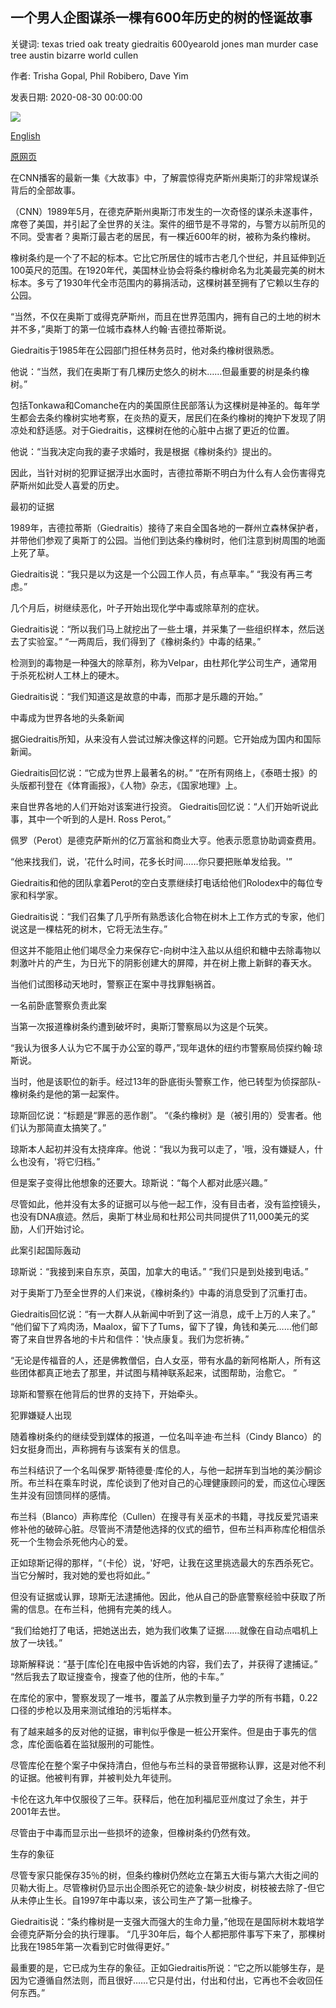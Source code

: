 ## 一个男人企图谋杀一棵有600年历史的树的怪诞故事

关键词: texas tried oak treaty giedraitis 600yearold jones man murder case tree austin bizarre world cullen

作者: Trisha Gopal, Phil Robibero, Dave Yim

发表日期: 2020-08-30 00:00:00

![](https://cdn.cnn.com/cnnnext/dam/assets/200828100744-file-treaty-oak-texas-1939-super-tease.jpg)

[English](The%20bizarre%20story%20of%20a%20man%20who%20tried%20to%20murder%20a%20600-year-old%20tree.md)

[原网页](https://edition.cnn.com/2020/08/30/us/treaty-oak-gbs-great-big-story-trnd/index.html)

在CNN播客的最新一集《大故事》中，了解震惊得克萨斯州奥斯汀的非常规谋杀背后的全部故事。

（CNN）1989年5月，在德克萨斯州奥斯汀市发生的一次奇怪的谋杀未遂事件，席卷了美国，并引起了全世界的关注。案件的细节是不寻常的，与警方以前所见的不同。受害者？奥斯汀最古老的居民，有一棵近600年的树，被称为条约橡树。

橡树条约是一个了不起的标本。它比它所居住的城市古老几个世纪，并且延伸到近100英尺的范围。在1920年代，美国林业协会将条约橡树命名为北美最完美的树木标本。多亏了1930年代全市范围内的募捐活动，这棵树甚至拥有了它赖​​以生存的公园。

“当然，不仅在奥斯丁或得克萨斯州，而且在世界范围内，拥有自己的土地的树木并不多，”奥斯丁的第一位城市森林人约翰·吉德拉蒂斯说。

Giedraitis于1985年在公园部门担任林务员时，他对条约橡树很熟悉。

他说：“当然，我们在奥斯丁有几棵历史悠久的树木……但最重要的树是条约橡树。”

包括Tonkawa和Comanche在内的美国原住民部落认为这棵树是神圣的。每年学生都会去条约橡树实地考察，在炎热的夏天，居民们在条约橡树的掩护下发现了阴凉处和舒适感。对于Giedraitis，这棵树在他的心脏中占据了更近的位置。

他说：“当我决定向我的妻子求婚时，我是根据《橡树条约》提出的。

因此，当针对树的犯罪证据浮出水面时，吉德拉蒂斯不明白为什么有人会伤害得克萨斯州如此受人喜爱的历史。

最初的证据

1989年，吉德拉蒂斯（Giedraitis）接待了来自全国各地的一群州立森林保护者，并带他们参观了奥斯丁的公园。当他们到达条约橡树时，他们注意到树周围的地面上死了草。

Giedraitis说：“我只是以为这是一个公园工作人员，有点草率。” “我没有再三考虑。”

几个月后，树继续恶化，叶子开始出现化学中毒或除草剂的症状。

Giedraitis说：“所以我们马上就挖出了一些土壤，并采集了一些组织样本，然后送去了实验室。” “一两周后，我们得到了《橡树条约》中毒的结果。”

检测到的毒物是一种强大的除草剂，称为Velpar，由杜邦化学公司生产，通常用于杀死松树人工林上的硬木。

Giedraitis说：“我们知道这是故意的中毒，而那才是乐趣的开始。”

中毒成为世界各地的头条新闻

据Giedraitis所知，从来没有人尝试过解决像这样的问题。它开始成为国内和国际新闻。

Giedraitis回忆说：“它成为世界上最著名的树。” “在所有网络上，《泰晤士报》的头版都刊登在《体育画报》，《人物》杂志，《国家地理》上。

来自世界各地的人们开始对该案进行投资。 Giedraitis回忆说：“人们开始听说此事，其中一个听到的人是H. Ross Perot。”

佩罗（Perot）是德克萨斯州的亿万富翁和商业大亨。他表示愿意协助调查费用。

“他来找我们，说，'花什么时间，花多长时间……你只要把账单发给我。'”

Giedraitis和他的团队拿着Perot的空白支票继续打电话给他们Rolodex中的每位专家和科学家。

Giedraitis说：“我们召集了几乎所有熟悉该化合物在树木上工作方式的专家，他们说这是一棵枯死的树木，它将无法生存。”

但这并不能阻止他们竭尽全力来保存它-向树中注入盐以从组织和糖中去除毒物以刺激叶片的产生，为日光下的阴影创建大的屏障，并在树上撒上新鲜的春天水。

当他们试图移动天地时，警察正在案中寻找罪魁祸首。

一名前卧底警察负责此案

当第一次报道橡树条约遭到破坏时，奥斯汀警察局以为这是个玩笑。

“我认为很多人认为它不属于办公室的尊严，”现年退休的纽约市警察局侦探约翰·琼斯说。

当时，他是该职位的新手。经过13年的卧底街头警察工作，他已转型为侦探部队-橡树条约是他的第一起案件。

琼斯回忆说：“标题是“罪恶的恶作剧”。 “《条约橡树》是（被引用的）受害者。他们认为那简直太搞笑了。”

琼斯本人起初并没有太挠痒痒。他说：“我以为我可以走了，'哦，没有嫌疑人，什么也没有，'将它归档。”

但是案子变得比他想象的还要大。琼斯说：“每个人都对此感兴趣。”

尽管如此，他并没有太多的证据可以与他一起工作，没有目击者，没有监控镜头，也没有DNA痕迹。然后，奥斯丁林业局和杜邦公司共同提供了11,000美元的奖励，人们开始讨论。

此案引起国际轰动

琼斯说：“我接到来自东京，英国，加拿大的电话。” “我们只是到处接到电话。”

对于奥斯丁乃至全世界的人们来说，《橡树条约》中毒的消息受到了沉重打击。

Giedraitis回忆说：“有一大群人从新闻中听到了这一消息，成千上万的人来了。” “他们留下了鸡肉汤，Maalox，留下了Tums，留下了镍，角钱和美元……他们邮寄了来自世界各地的卡片和信件：'快点康复。我们为您祈祷。”

“无论是传福音的人，还是佛教僧侣，白人女巫，带有水晶的新阿格斯人，所有这些团体都真正地去了那里，并试图与精神联系起来，试图帮助，治愈它。 ”

琼斯和警察在他背后的世界的支持下，开始牵头。

犯罪嫌疑人出现

随着橡树条约的继续受到媒体的报道，一位名叫辛迪·布兰科（Cindy Blanco）的妇女挺身而出，声称拥有与该案有关的信息。

布兰科结识了一个名叫保罗·斯特德曼·库伦的人，与他一起拼车到当地的美沙酮诊所。布兰科在乘车时说，库伦谈到了他对自己的心理健康顾问的爱，而这位心理医生并没有回馈同样的感情。

布兰科（Blanco）声称库伦（Cullen）在搜寻有关巫术的书籍，寻找反爱咒语来修补他的破碎心脏。尽管尚不清楚他选择的仪式的细节，但布兰科声称库伦相信杀死一个生物会杀死他内心的爱。

正如琼斯记得的那样，“（卡伦）说，'好吧，让我在这里挑选最大的东西杀死它。当它分解时，我对她的爱也将如此。”

但没有证据或认罪，琼斯无法逮捕他。因此，他从自己的卧底警察经验中获取了所需的信息。在布兰科，他拥有完美的线人。

“我们给她打了电话，把她送出去，她为我们收集了证据……就像在自动点唱机上放了一块钱。”

琼斯解释说：“基于[库伦]在电报中告诉她的内容，我们去了，并获得了逮捕证。” “然后我去了取证搜查令，搜查了他的住所，他的卡车。”

在库伦的家中，警察发现了一堆书，覆盖了从宗教到量子力学的所有书籍，0.22口径的步枪以及用来测试维珀的污垢样本。

有了越来越多的反对他的证据，审判似乎像是一桩公开案件。但是由于事先的信念，库伦面临着在监狱服刑的可能性。

尽管库伦在整个案子中保持清白，但他与布兰科的录音带据称认罪，这是对他不利的证据。他被判有罪，并被判处九年徒刑。

卡伦在这九年中仅服役了三年。获释后，他在加利福尼亚州度过了余生，并于2001年去世。

尽管由于中毒而显示出一些损坏的迹象，但橡树条约仍然有效。

生存的象征

尽管专家只能保存35％的树，但条约橡树仍然屹立在第五大街与第六大街之间的贝勒大街上。尽管橡树仍显示出企图杀死它的迹象-缺少树皮，树枝被去除了-但它从未停止生长。自1997年中毒以来，该公司生产了第一批橡子。

Giedraitis说：“条约橡树是一支强大而强大的生命力量，”他现在是国际树木栽培学会德克萨斯分会的执行理事。 “几乎30年后，每个人都把那件事写下来了，那棵树比我在1985年第一次看到它时做得更好。”

最重要的是，它已成为生存的象征。正如Giedraitis所说：“它之所以能够生存，是因为它遵循自然法则，而且很好……它只是付出，付出和付出，它再也不会收回任何东西。”